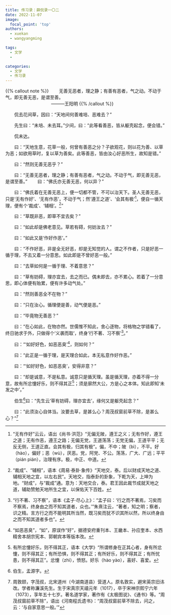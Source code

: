```yaml
---
title: 传习录：薛侃录一〇二
date: 2022-11-07
image:
  focal_point: 'top'
authors:
  - xuekan
  - wangyangming

tags:
  - 文学
  - 

categories:
  - 文学
  - 传习录
---
```

{{% callout note %}}
&emsp;&emsp;无善无恶者，理之静；有善有恶者，气之动。不动于气，即无善无恶，是谓至善。              
                            &emsp;&emsp;&emsp;&emsp;&emsp;&emsp;&emsp;&emsp;&emsp;&emsp; ———王阳明
{{% /callout %}}
<!--more-->


&emsp;&emsp;侃去花间草，因曰：“天地间何善难培、恶难去？”

&emsp;&emsp;先生曰：“未培、未去耳。”少间，曰：“此等看善恶，皆从躯壳起念，便会错。”

&emsp;&emsp;侃未达。

&emsp;&emsp;曰：“天地生意，花草一般，何曾有善恶之分？子欲观花，则以花为善、以草为恶；如欲用草时，复以草为善矣。此等善恶，皆由汝心好恶所生，故知是错。”

&emsp;&emsp;曰：“然则无善无恶乎？”

&emsp;&emsp;曰：“无善无恶者，理之静；有善有恶者，气之动。不动于气，即无善无恶，是谓至善。”
&emsp;&emsp;曰：“佛氏亦无善无恶，何以异？”

&emsp;&emsp;曰：“佛氏着在无善无恶上，便一切都不管，不可以治天下。圣人无善无恶，只是‘无有作好’、‘无有作恶’，不动于气；然‘遵王之道’、‘会其有极’[^1]，便自一循天理，便有个‘裁成’、‘辅相’。[^2]”

&emsp;&emsp;曰：“草既非恶，即草不宜去矣？”

&emsp;&emsp;曰：“如此却是佛老意见。草若有碍，何妨汝去？”

&emsp;&emsp;曰：“如此又是‘作好作恶’。”

&emsp;&emsp;曰：“不作好恶，非是全无好恶，却是无知觉的人。谓之不作者，只是好恶一循于理，不去又着一分意思。如此即是不曾好恶一般。”

&emsp;&emsp;曰：“去草如何是一循于理、不着意思？”

&emsp;&emsp;曰：“草有妨碍，理亦宜去，去之而已。偶未即去，亦不累心。若着了一分意思，即心体便有贻累，便有许多动气处。”

&emsp;&emsp;曰：“然则善恶全不在物？”

&emsp;&emsp;曰：“只在汝心。循理便是善，动气便是恶。”

&emsp;&emsp;曰：“毕竟物无善恶？”

&emsp;&emsp;曰：“在心如此，在物亦然。世儒惟不知此，舍心逐物，将格物之学错看了，终日驰求于外，只做得个‘义袭而取’，终身‘行不著、习不察’[^3]。”

&emsp;&emsp;曰：“‘如好好色，如恶恶臭’[^4]，则如何？”

&emsp;&emsp;曰：“此正是一循于理，是天理合如此，本无私意作好作恶。”

&emsp;&emsp;曰：“‘如好好色，如恶恶臭’，安得非意？”

&emsp;&emsp;曰：“却是诚意，不是私意。诚意只是循天理。虽是循天理，亦着不得一分意，故有所忿懥好乐，则不得其正[^5]；须是廓然大公，方是心之本体。知此即知‘未发之中’。”

&emsp;&emsp;伯生[^6]曰：“先生云‘草有妨碍，理亦宜去’，缘何又是躯壳起念？”

&emsp;&emsp;曰：“此须汝心自体当。汝要去草，是甚么心？周茂叔窗前草不除，是甚么心？”[^7]

[^1]:“无有作好”云云，语出《尚书·洪范》“无偏无陂，遵王之义；无有作好，遵王之道；无有作恶，遵王之路；无偏无党，王道荡荡；无党无偏，王道平平；无反无侧，王道正直。会其有极，归其有极”。偏，不中；陂（bì），不平。好（hào），偏好；恶（wù），厌恶。党，阿党、不公。荡荡，广大、广远；平平（pián pián），治理有序。极，中正、中道。
[^2]:“裁成”、“辅相”，语本《周易·泰卦·象传》“天地交，泰。后以财成天地之道、辅相天地之宜，以左右民”。天地交，指泰卦的卦象，下乾为天，上坤为地。“财成”，与“裁成”通。意为：天地交合，泰。君王因此裁节成就天地之道，辅助赞勉天地所生之宜，以保佑天下百姓。
[^3]:“行不著、习不察”，语本《孟子·尽心上》：“孟子曰：‘行之而不著焉，习矣而不察焉，终身由之而不知其道者，众也。’”朱熹注云，“著者，知之明；察者，识之精。言方行之而不能明其所当然，既习矣而犹不识其所以然，所以终身由之而不知其道者多也”。
[^4]:“如恶恶臭”，“如”，原误作“好”，据德安府重刊本、王畿本、孙应奎本、水西精舍本胡宗宪本、郭朝宾本等版本改。
[^5]:有所忿懥好乐，则不得其正，语本《大学》“所谓修身在正其心者，身有所忿懥，则不得其正；有所恐惧，则不得其正；有所好乐，则不得其正；有所忧患，则不得其正”。忿懥（zhì），愤怒。好乐（hào yào），喜好、喜爱。
[^6]:伯生，孟源字。
[^7]:周敦颐，字茂叔，北宋道州（今湖南道县）营道人。原名敦实，避宋英宗旧讳改。学者称濂溪先生。生于宋真宗天禧元年（1017），卒于宋神宗熙宁六年（1073），享年五十七岁。著名道学家，著作有《太极图说》、《通书》等。“周茂叔窗前草不除”，语出《河南程氏遗书》：“周茂叔窗前草不除去，问之，云：‘与自家意思一般。’”
